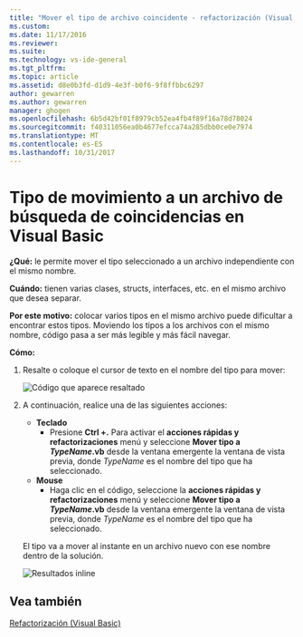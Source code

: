 ```yaml
---
title: "Mover el tipo de archivo coincidente - refactorización (Visual Basic) | Documentos de Microsoft"
ms.custom: 
ms.date: 11/17/2016
ms.reviewer: 
ms.suite: 
ms.technology: vs-ide-general
ms.tgt_pltfrm: 
ms.topic: article
ms.assetid: d8e0b3fd-d1d9-4e3f-b0f6-9f8ffbbc6297
author: gewarren
ms.author: gewarren
manager: ghogen
ms.openlocfilehash: 6b5d42bf01f8979cb52ea4fb4f89f16a78d78024
ms.sourcegitcommit: f40311056ea0b4677efcca74a285dbb0ce0e7974
ms.translationtype: MT
ms.contentlocale: es-ES
ms.lasthandoff: 10/31/2017
---
```

# <a name="move-type-to-a-matching-file-in-visual-basic"></a>Tipo de movimiento a un archivo de búsqueda de coincidencias en Visual Basic
**¿Qué:** le permite mover el tipo seleccionado a un archivo independiente con el mismo nombre.

**Cuándo:** tienen varias clases, structs, interfaces, etc. en el mismo archivo que desea separar.  

**Por este motivo:** colocar varios tipos en el mismo archivo puede dificultar a encontrar estos tipos.  Moviendo los tipos a los archivos con el mismo nombre, código pasa a ser más legible y más fácil navegar.

**Cómo:**

1. Resalte o coloque el cursor de texto en el nombre del tipo para mover:

   ![Código que aparece resaltado](media/movetype_highlight.png)

1. A continuación, realice una de las siguientes acciones:
   * **Teclado**
     * Presione **Ctrl +.** Para activar el **acciones rápidas y refactorizaciones** menú y seleccione **Mover tipo a *TypeName*.vb** desde la ventana emergente la ventana de vista previa, donde *TypeName* es el nombre del tipo que ha seleccionado.
   * **Mouse**
     * Haga clic en el código, seleccione la **acciones rápidas y refactorizaciones** menú y seleccione **Mover tipo a *TypeName*.vb** desde la ventana emergente la ventana de vista previa, donde  *TypeName* es el nombre del tipo que ha seleccionado.

   El tipo va a mover al instante en un archivo nuevo con ese nombre dentro de la solución.

   ![Resultados inline](media/movetype_result.png)

## <a name="see-also"></a>Vea también
[Refactorización (Visual Basic)](../refactoring-vb.md)